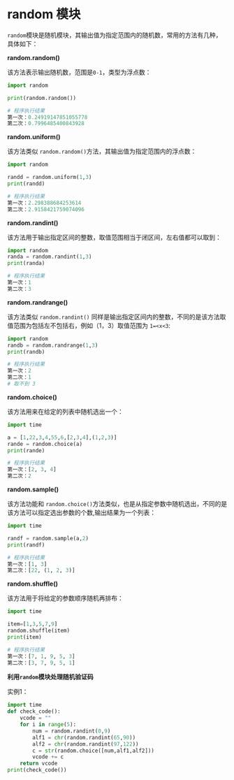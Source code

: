 # random 模块

`random`模块是随机模块，其输出值为指定范围内的随机数，常用的方法有几种，具体如下：

**random.random()**

该方法表示输出随机数，范围是`0-1`，类型为浮点数：

```python
import random

print(random.random())

# 程序执行结果
第一次：0.24919147851055778
第二次：0.7996485400843928
```

**random.uniform()**

该方法类似 `random.random()`方法，其输出值为指定范围内的浮点数：

```python
import random

randd = random.uniform(1,3)
print(randd)

# 程序执行结果
第一次：2.298388684253614
第二次：2.9158421759074096
```

**random.randint()**

该方法用于输出指定区间的整数，取值范围相当于闭区间，左右值都可以取到：

```python
import random
randa = random.randint(1,3)
print(randa)

# 程序执行结果
第一次：1
第二次：3
```

**random.randrange()**

该方法类似 `random.randint()` 同样是输出指定区间内的整数，不同的是该方法取值范围为包括左不包括右，例如（1，3）取值范围为 `1=<x<3`:

```python
import random
randb = random.randrange(1,3)
print(randb)

# 程序执行结果
第一次：2
第二次：1
# 取不到 3
```

**random.choice()**

该方法用来在给定的列表中随机选出一个：

```python
import time

a = [1,22,3,4,55,6,[2,3,4],(1,2,3)]
rande = random.choice(a)
print(rande)

# 程序执行结果
第一次：[2, 3, 4]
第二次：2
```

**random.sample()**

该方法功能和 `random.choice()`方法类似，也是从指定参数中随机选出，不同的是该方法可以指定选出参数的个数,输出结果为一个列表：

```python
import time

randf = random.sample(a,2)
print(randf)

# 程序执行结果
第一次：[1, 3]
第二次：[22, (1, 2, 3)]
```

**random.shuffle()**

该方法用于将给定的参数顺序随机再排布：

```python
import time

item=[1,3,5,7,9]
random.shuffle(item)
print(item)

# 程序执行结果
第一次：[7, 1, 9, 5, 3]
第二次：[3, 7, 9, 5, 1]
```

**利用`random`模块处理随机验证码**

实例1：

```python
import time
def check_code():
    vcode = ""
    for i in range(5):
        num = random.randint(0,9)
        alf1 = chr(random.randint(65,90))
        alf2 = chr(random.randint(97,122))
        c = str(random.choice([num,alf1,alf2]))
        vcode += c
    return vcode
print(check_code())
```

